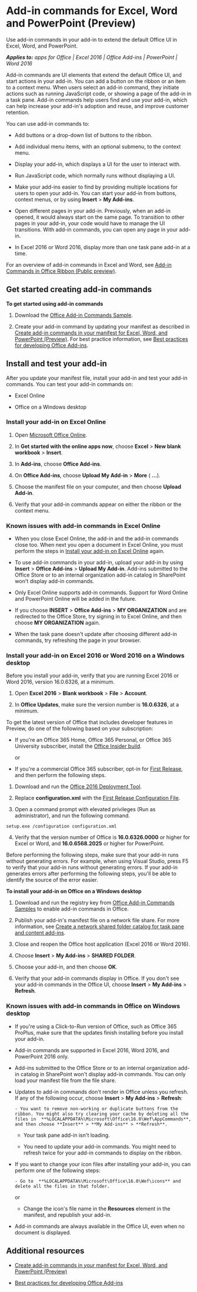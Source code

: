 
# Add-in commands for Excel, Word and PowerPoint (Preview)
Use add-in commands in your add-in to extend the default Office UI in Excel, Word, and PowerPoint.

 _**Applies to:** apps for Office | Excel 2016 | Office Add-ins | PowerPoint | Word 2016_

Add-in commands are UI elements that extend the default Office UI, and start actions in your add-in. You can add a button on the ribbon or an item to a context menu. When users select an add-in command, they initiate actions such as running JavaScript code, or showing a page of the add-in in a task pane. Add-in commands help users find and use your add-in, which can help increase your add-in's adoption and reuse, and improve customer retention.

You can use add-in commands to:


- Add buttons or a drop-down list of buttons to the ribbon.
    
- Add individual menu items, with an optional submenu, to the context menu.
    
- Display your add-in, which displays a UI for the user to interact with.
    
- Run JavaScript code, which normally runs without displaying a UI.
    
- Make your add-ins easier to find by providing multiple locations for users to open your add-in. You can start your add-in from buttons, context menus, or by using  **Insert** > **My Add-ins**.
    
- Open different pages in your add-in. Previously, when an add-in opened, it would always start on the same page. To transition to other pages in your add-in, your code would have to manage the UI transitions. With add-in commands, you can open any page in your add-in.
    
- In Excel 2016 or Word 2016, display more than one task pane add-in at a time.
    
For an overview of add-in commands in Excel and Word, see [Add-in Commands in Office Ribbon (Public preview)](https://channel9.msdn.com/Events/Visual-Studio/Connect-event-2015/316).


## Get started creating add-in commands

 **To get started using add-in commands**


1. Download the [Office Add-in Commands Sample](https://github.com/OfficeDev/Office-Add-in-Command-Sample).
    
2. Create your add-in command by updating your manifest as described in [Create add-in commands in your manifest for Excel, Word, and PowerPoint (Preview)](../design/create-add-in-commands-in-your-manifest-preview.md). For best practice information, see [Best practices for developing Office Add-ins](../design/add-in-development-best-practices.md).
    

## Install and test your add-in

After you update your manifest file, install your add-in and test your add-in commands. You can test your add-in commands on:


- Excel Online
    
- Office on a Windows desktop
    

### Install your add-in on Excel Online
<a name="installaddinOfficeOnline"> </a>


1. Open [Microsoft Office Online](https://office.live.com/).
    
2. In  **Get started with the online apps now**, choose  **Excel** > **New blank workbook** > **Insert**.
    
3. In  **Add-ins**, choose  **Office Add-ins**.
    
4. On  **Office Add-ins**, choose  **Upload My Add-in** > **More** ( **...**).
    
5. Choose the manifest file on your computer, and then choose  **Upload Add-in**.
    
6. Verify that your add-in commands appear on either the ribbon or the context menu.
    

### Known issues with add-in commands in Excel Online
<a name="installaddinOfficeOnline"> </a>


- When you close Excel Online, the add-in and the add-in commands close too. When next you open a document in Excel Online, you must perform the steps in [Install your add-in on Excel Online](../design/add-in-commands-for-excel-and-word-preview.md#installaddinOfficeOnline) again.
    
- To use add-in commands in your add-in, upload your add-in by using  **Insert** > **Office Add-ins** > **Upload My Add-in**. Add-ins submitted to the Office Store or to an internal organization add-in catalog in SharePoint won't display add-in commands.
    
- Only Excel Online supports add-in commands. Support for Word Online and PowerPoint Online will be added in the future.
    
- If you choose  **INSERT** > **Office Add-ins** > **MY ORGANIZATION** and are redirected to the Office Store, try signing in to Excel Online, and then choose **MY ORGANIZATION** again.
    
- When the task pane doesn't update after choosing different add-in commands, try refreshing the page in your browser.
    

### Install your add-in on Excel 2016 or Word 2016 on a Windows desktop
<a name="installaddinOfficeOnline"> </a>

Before you install your add-in, verify that you are running Excel 2016 or Word 2016, version 16.0.6326, at a minimum.


1. Open  **Excel 2016** > **Blank workbook** > **File** > **Account**.
    
2. In  **Office Updates**, make sure the version number is  **16.0.6326**, at a minimum.
    
To get the latest version of Office that includes developer features in Preview, do one of the following based on your subscription:


- If you're an Office 365 Home, Office 365 Personal, or Office 365 University subscriber, install the [Office Insider build](https://products.office.com/en-us/office-insider).
    
    or
    
- If you're a commercial Office 365 subscriber, opt-in for [First Release](https://support.office.com/en-us/article/Office-365-release-options-3B3ADFA4-1777-4FF0-B606-FB8732101F47?ui=en-US&amp;rs=en-001&amp;ad=US), and then perform the following steps.
    

1. Download and run the [Office 2016 Deployment Tool](http://www.microsoft.com/en-us/download/details.aspx?id=49117).
    
2. Replace  **configuration.xml** with the [First Release Configuration File](https://raw.githubusercontent.com/OfficeDev/Office-Add-in-Commands-Samples/master/Tools/FirstReleaseConfig/configuration.xml).
    
3. Open a command prompt with elevated privileges (Run as administrator), and run the following command.
    
  ```
  setup.exe /configuration configuration.xml 
  ```

4. Verify that the version number of Office is  **16.0.6326.0000** or higher for Excel or Word, and **16.0.6568.2025** or higher for PowerPoint.
    
Before performing the following steps, make sure that your add-in runs without generating errors. For example, when using Visual Studio, press F5 to verify that your add-in runs without generating errors. If your add-in generates errors after performing the following steps, you'll be able to identify the source of the error easier.

 **To install your add-in on Office on a Windows desktop**


1. Download and run the registry key from [Office Add-in Commands Samples](https://github.com/OfficeDev/Office-Add-in-Command-Sample) to enable add-in commands in Office.
    
2. Publish your add-in's manifest file on a network file share. For more information, see [Create a network shared folder catalog for task pane and content add-ins](../publish/create-a-network-shared-folder-catalog-for-task-pane-and-content-add-ins.md).
    
3. Close and reopen the Office host application (Excel 2016 or Word 2016).
    
4. Choose  **Insert** > **My Add-ins** > **SHARED FOLDER**.
    
5. Choose your add-in, and then choose  **OK**.
    
6. Verify that your add-in commands display in Office. If you don't see your add-in commands in the Office UI, choose  **Insert** > **My Add-ins** > **Refresh**.
    

### Known issues with add-in commands in Office on Windows desktop
<a name="installaddinOfficeOnline"> </a>


- If you're using a Click-to-Run version of Office, such as Office 365 ProPlus, make sure that the updates finish installing before you install your add-in. 
    
- Add-in commands are supported in Excel 2016, Word 2016, and PowerPoint 2016 only.
    
- Add-ins submitted to the Office Store or to an internal organization add-in catalog in SharePoint won't display add-in commands. You can only load your manifest file from the file share. 
    
- Updates to add-in commands don't render in Office unless you refresh. If any of the following occur, choose  **Insert** > **My Add-ins** > **Refresh**:
    
      - You want to remove non-working or duplicate buttons from the ribbon. You might also try clearing your cache by deleting all the files in  **%LOCALAPPDATA%\Microsoft\Office\16.0\Wef\AppCommands**, and then choose **Insert** > **My Add-ins** > **Refresh**.
    
  - Your task pane add-in isn't loading.
    
  - You need to update your add-in commands. You might need to refresh twice for your add-in commands to display on the ribbon.
    
- If you want to change your icon files after installing your add-in, you can perform one of the following steps:
    
      - Go to  **%LOCALAPPDATA%\Microsoft\Office\16.0\Wef\icons** and delete all the files in that folder.
    
    or
    
  - Change the icon's file name in the  **Resources** element in the manifest, and republish your add-in.
    
- Add-in commands are always available in the Office UI, even when no document is displayed.
    

## Additional resources
<a name="bk_addresources"> </a>


- [Create add-in commands in your manifest for Excel, Word, and PowerPoint (Preview)](../design/create-add-in-commands-in-your-manifest-preview.md)
    
- [Best practices for developing Office Add-ins](../design/add-in-development-best-practices.md)
    
